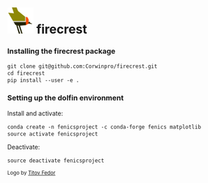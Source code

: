 # <img src="firecrest_emblem3002.png" width="60"> firecrest

### Installing the __firecrest__ package

```
git clone git@github.com:Corwinpro/firecrest.git
cd firecrest
pip install --user -e .
```

### Setting up the __dolfin__ environment

Install and activate:

```
conda create -n fenicsproject -c conda-forge fenics matplotlib
source activate fenicsproject
```

Deactivate:
```
source deactivate fenicsproject
```

<sup>Logo by [Titov Fedor](https://www.artstation.com/quietvictories)</sup>
